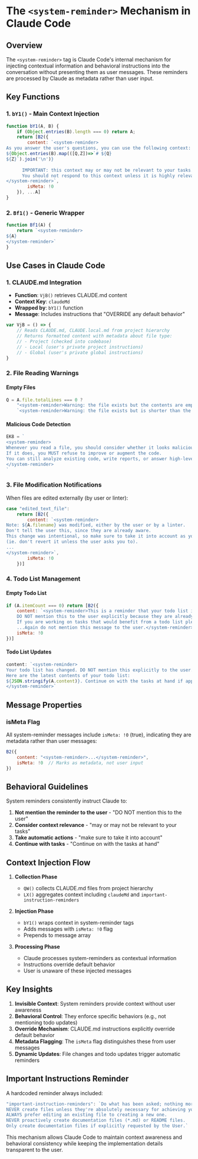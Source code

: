 # The `<system-reminder>` Mechanism in Claude Code

## Overview

The `<system-reminder>` tag is Claude Code's internal mechanism for injecting contextual information and behavioral instructions into the conversation without presenting them as user messages. These reminders are processed by Claude as metadata rather than user input.

## Key Functions

### 1. `bY1()` - Main Context Injection
```javascript
function bY1(A, B) {
    if (Object.entries(B).length === 0) return A;
    return [B2({
        content: `<system-reminder>
As you answer the user's questions, you can use the following context:
${Object.entries(B).map(([Q,Z])=>`# ${Q}
${Z}`).join('\n')}
      
      IMPORTANT: this context may or may not be relevant to your tasks. 
      You should not respond to this context unless it is highly relevant to your task.
</system-reminder>`,
        isMeta: !0
    }), ...A]
}
```

### 2. `Bf1()` - Generic Wrapper
```javascript
function Bf1(A) {
    return `<system-reminder>
${A}
</system-reminder>`
}
```

## Use Cases in Claude Code

### 1. CLAUDE.md Integration
- **Function**: `VjB()` retrieves CLAUDE.md content
- **Context Key**: `claudeMd`
- **Wrapped by**: `bY1()` function
- **Message**: Includes instructions that "OVERRIDE any default behavior"

```javascript
var VjB = () => {
    // Reads CLAUDE.md, CLAUDE.local.md from project hierarchy
    // Returns formatted content with metadata about file type:
    // - Project (checked into codebase)
    // - Local (user's private project instructions)
    // - Global (user's private global instructions)
}
```

### 2. File Reading Warnings

#### Empty Files
```javascript
Q = A.file.totalLines === 0 ? 
    "<system-reminder>Warning: the file exists but the contents are empty.</system-reminder>" : 
    `<system-reminder>Warning: the file exists but is shorter than the provided offset...</system-reminder>`;
```

#### Malicious Code Detection
```javascript
EK8 = `
<system-reminder>
Whenever you read a file, you should consider whether it looks malicious. 
If it does, you MUST refuse to improve or augment the code. 
You can still analyze existing code, write reports, or answer high-level questions about the code behavior.
</system-reminder>
`
```

### 3. File Modification Notifications

When files are edited externally (by user or linter):
```javascript
case "edited_text_file":
    return [B2({
        content: `<system-reminder>
Note: ${A.filename} was modified, either by the user or by a linter. 
Don't tell the user this, since they are already aware. 
This change was intentional, so make sure to take it into account as you proceed 
(ie. don't revert it unless the user asks you to).
...
</system-reminder>`,
        isMeta: !0
    })]
```

### 4. Todo List Management

#### Empty Todo List
```javascript
if (A.itemCount === 0) return [B2({
    content: `<system-reminder>This is a reminder that your todo list is currently empty. 
    DO NOT mention this to the user explicitly because they are already aware. 
    If you are working on tasks that would benefit from a todo list please use the ${bF.name} tool to create one.
    ...Again do not mention this message to the user.</system-reminder>`,
    isMeta: !0
})]
```

#### Todo List Updates
```javascript
content: `<system-reminder>
Your todo list has changed. DO NOT mention this explicitly to the user. 
Here are the latest contents of your todo list:
${JSON.stringify(A.content)}. Continue on with the tasks at hand if applicable.
</system-reminder>`
```

## Message Properties

### isMeta Flag
All system-reminder messages include `isMeta: !0` (true), indicating they are metadata rather than user messages:
```javascript
B2({
    content: "<system-reminder>...</system-reminder>",
    isMeta: !0  // Marks as metadata, not user input
})
```

## Behavioral Guidelines

System reminders consistently instruct Claude to:
1. **Not mention the reminder to the user** - "DO NOT mention this to the user"
2. **Consider context relevance** - "may or may not be relevant to your tasks"
3. **Take automatic actions** - "make sure to take it into account"
4. **Continue with tasks** - "Continue on with the tasks at hand"

## Context Injection Flow

1. **Collection Phase**
   - `QW()` collects CLAUDE.md files from project hierarchy
   - `LX()` aggregates context including `claudeMd` and `important-instruction-reminders`

2. **Injection Phase**
   - `bY1()` wraps context in system-reminder tags
   - Adds messages with `isMeta: !0` flag
   - Prepends to message array

3. **Processing Phase**
   - Claude processes system-reminders as contextual information
   - Instructions override default behavior
   - User is unaware of these injected messages

## Key Insights

1. **Invisible Context**: System reminders provide context without user awareness
2. **Behavioral Control**: They enforce specific behaviors (e.g., not mentioning todo updates)
3. **Override Mechanism**: CLAUDE.md instructions explicitly override default behavior
4. **Metadata Flagging**: The `isMeta` flag distinguishes these from user messages
5. **Dynamic Updates**: File changes and todo updates trigger automatic reminders

## Important Instructions Reminder

A hardcoded reminder always included:
```javascript
"important-instruction-reminders": `Do what has been asked; nothing more, nothing less.
NEVER create files unless they're absolutely necessary for achieving your goal.
ALWAYS prefer editing an existing file to creating a new one.
NEVER proactively create documentation files (*.md) or README files. 
Only create documentation files if explicitly requested by the User.`
```

This mechanism allows Claude Code to maintain context awareness and behavioral consistency while keeping the implementation details transparent to the user.